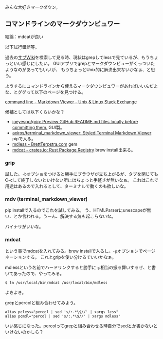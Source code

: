 みんな大好きマークダウン。

## コマンドラインのマークダウンビュワー

結論：mdcatが良い

以下試行錯誤等。

過去の[サブWiki](サブWiki.md)を検索して見る時、現状はgrepしてlessで見ているが、もうちょっといい感じにしたい。
GUIアプリでgrepとマークダウンビューがくっついたようなのがあってもいいが、
もうちょっとUnix的に解決出来ないかなぁ、と思う。

ようするにコマンドラインから使えるマークダウンビュワーがあればいいんだよな、とググって以下のページを見つける。

[command line - Markdown Viewer - Unix & Linux Stack Exchange](https://unix.stackexchange.com/questions/4140/markdown-viewer)

候補としては以下くらいかな？

- [joeyespo/grip: Preview GitHub README.md files locally before committing them.](https://github.com/joeyespo/grip) GUI製。
- [axiros/terminal_markdown_viewer: Styled Terminal Markdown Viewer](https://github.com/axiros/terminal_markdown_viewer) pipで入る。
- [mdless - BrettTerpstra.com](https://brettterpstra.com/projects/mdless/) gem
- [mdcat - crates.io: Rust Package Registry](https://crates.io/crates/mdcat) brew  install出来る。

### grip

試した。`-b`オプショをつけると勝手にブラウザが立ち上がるが、タブを閉じてもC-cして終了しないといけない所にはちょっと手軽さが無いなぁ。
これはこれで用途はあるので入れるとして、ターミナルで動くのも欲しいな。

### mdv (terminal_markdown_viewer)

pip installで入るのでこれを試してみる。
う、HTMLParserにunescapeが無い、とか言われる。うーん、解決する気も起こらないな。

バイナリがいいな。

### mdcat

という事でmdcatを入れてみる。brew installで入るし。`-p`オプションでページネーションする。
これとgripを使い分けるでいいかなぁ。

mdlessという名前でハードリンクすると勝手に`-p`相当の振る舞いするぜ、と書いてあったので、やってみる。

```
$ ln /usr/local/bin/mdcat /usr/local/bin/mdless
```

よきよき。

grepとpercolと組み合わせてみよう。

```
alias pcless="percol | sed 's/:.*\$//' | xargs less"
alias pcmdl="percol | sed 's/:.*\$//' | xargs mdless"
```

いい感じになった。percolってgrepと組み合わせる時自分でsedとか書かないといけないのかしら？